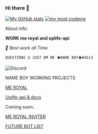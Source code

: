 ### Hi there 👋

[![My GitHub stats](https://github-readme-stats.vercel.app/api?username=namekinggamerboy&count_private=true&show_border=false&show_icons=true&title_color=fff&icon_color=79ff97&text_color=9f9f9f&bg_color=222222)](https://github.com/namekinggamerboy/namekinggamerboy)
[![my most codeing](https://github-readme-stats.vercel.app/api/top-langs/?username=namekinggamerboy&show_border=false&show_icons=true&title_color=fff&icon_color=79ff97&text_color=9f9f9f&bg_color=222222)](https://github.com/namekinggamerboy/namekinggamerboy)

About info:

 **WORK me royal and uplife-api**

*🤗 Best work all Time*

``` QUESTIONS U JUST DM ME ⏺️NAME BOY⏺️#4513 ```


![Discord](https://discord.c99.nl/widget/theme-3/596521432507219980.png)


NAME BOY WORKING PROJECTS

[ME ROYAL](https://meroyalbot.xyz)

[Uplife-api & docs](https://uplife-api.cf)


Coming soon..


[ME ROYAL INVITER](https://inviter.meroyal.xyz)

[FUTURE BOT LIST](https://future-bot-list.herokuapp.com)
